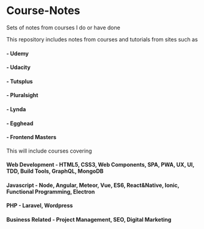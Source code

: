 # Course-Notes
Sets of notes from courses I do or have done
  
This repository includes notes from courses and tutorials from sites such as

  #### - Udemy
  #### - Udacity
  #### - Tutsplus
  #### - Pluralsight
  #### - Lynda
  #### - Egghead
  #### - Frontend Masters

  
This will include courses covering
####  Web Development - HTML5, CSS3, Web Components, SPA, PWA, UX, UI, TDD, Build Tools, GraphQL, MongoDB

####  Javascript - Node, Angular, Meteor, Vue, ES6, React&Native, Ionic, Functional Programming, Electron

####  PHP - Laravel, Wordpress

####  Business Related - Project Management, SEO, Digital Marketing
